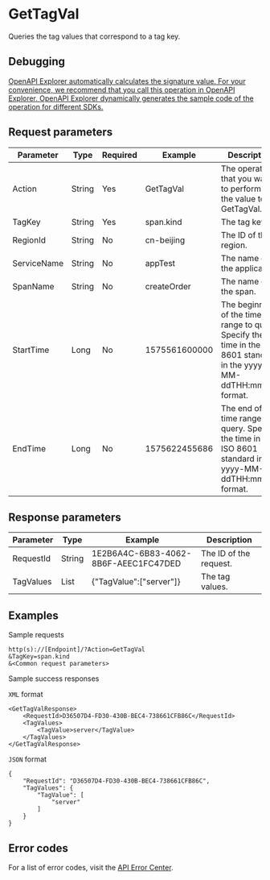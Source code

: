 # GetTagVal

Queries the tag values that correspond to a tag key.

## Debugging

[OpenAPI Explorer automatically calculates the signature value. For your convenience, we recommend that you call this operation in OpenAPI Explorer. OpenAPI Explorer dynamically generates the sample code of the operation for different SDKs.](https://api.aliyun.com/#product=xtrace&api=GetTagVal&type=RPC&version=2019-08-08)

## Request parameters

|Parameter|Type|Required|Example|Description|
|---------|----|--------|-------|-----------|
|Action|String|Yes|GetTagVal|The operation that you want to perform. Set the value to GetTagVal. |
|TagKey|String|Yes|span.kind|The tag key. |
|RegionId|String|No|cn-beijing|The ID of the region. |
|ServiceName|String|No|appTest|The name of the application. |
|SpanName|String|No|createOrder|The name of the span. |
|StartTime|Long|No|1575561600000|The beginning of the time range to query. Specify the time in the ISO 8601 standard in the yyyy-MM-ddTHH:mm:ssZ format. |
|EndTime|Long|No|1575622455686|The end of the time range to query. Specify the time in the ISO 8601 standard in the yyyy-MM-ddTHH:mm:ssZ format. |

## Response parameters

|Parameter|Type|Example|Description|
|---------|----|-------|-----------|
|RequestId|String|1E2B6A4C-6B83-4062-8B6F-AEEC1FC47DED|The ID of the request. |
|TagValues|List|\{"TagValue":\["server"\]\}|The tag values. |

## Examples

Sample requests

```
http(s)://[Endpoint]/?Action=GetTagVal
&TagKey=span.kind
&<Common request parameters>
```

Sample success responses

`XML` format

```
<GetTagValResponse> 
    <RequestId>D36507D4-FD30-430B-BEC4-738661CFB86C</RequestId>  
    <TagValues> 
        <TagValue>server</TagValue> 
    </TagValues> 
</GetTagValResponse>
```

`JSON` format

```
{
	"RequestId": "D36507D4-FD30-430B-BEC4-738661CFB86C",
	"TagValues": {
		"TagValue": [
			"server"
		]
	}
}
```

## Error codes

For a list of error codes, visit the [API Error Center](https://error-center.alibabacloud.com/status/product/xtrace).


